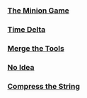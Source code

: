 ### [The Minion Game](https://github.com/lulukdog/leetcode-Python/blob/master/hackerrank/The20%Minion20%Game.py)

### [Time Delta](https://github.com/lulukdog/leetcode-Python/blob/master/hackerrank/Time%20Delta.py)

### [Merge the Tools](https://github.com/lulukdog/leetcode-Python/blob/master/hackerrank/Merge%20the%20Tools.py)

### [No Idea](https://github.com/lulukdog/leetcode-Python/blob/master/hackerrank/No%20Idea.py)

### [Compress the String](https://github.com/lulukdog/leetcode-Python/blob/master/hackerrank/Compress%20the%20String.py)

